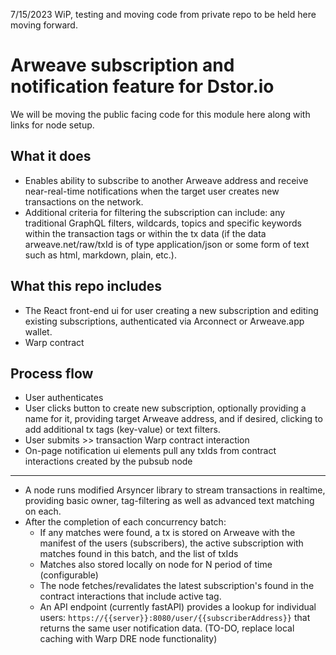 7/15/2023 WiP, testing and moving code from private repo to be held here moving forward.
# Arweave subscription and notification feature for Dstor.io

We will be moving the public facing code for this module here along with links for node setup.

## What it does

 * Enables ability to subscribe to another Arweave address and receive near-real-time notifications when the target user creates new transactions on the network.
 * Additional criteria for filtering the subscription can include: any traditional GraphQL filters, wildcards, topics and specific keywords within the transaction tags or within the tx data (if the data arweave.net/raw/txId is of type application/json or some form of text such as html, markdown, plain, etc.).

## What this repo includes

 * The React front-end ui for user creating a new subscription and editing existing subscriptions, authenticated via Arconnect or Arweave.app wallet.
 * Warp contract

## Process flow

 * User authenticates
 * User clicks button to create new subscription, optionally providing a name for it, providing target Arweave address, and if desired, clicking to add additional tx tags (key-value) or text filters.
 * User submits >> transaction Warp contract interaction
 * On-page notification ui elements pull any txIds from contract interactions created by the pubsub node
 ----
 * A node runs modified Arsyncer library to stream transactions in realtime, providing basic owner, tag-filtering as well as advanced text matching on each.
 * After the completion of each concurrency batch:
   * If any matches were found, a tx is stored on Arweave with the manifest of the users (subscribers), the active subscription with matches found in this batch, and the list of txIds
   * Matches also stored locally on node for N period of time (configurable)
   * The node fetches/revalidates the latest subscription's found in the contract interactions that include active tag.
   * An API endpoint (currently fastAPI) provides a lookup for individual users: ```https://{{server}}:8080/user/{{subscriberAddress}}``` that returns the same user notification data. (TO-DO, replace local caching with Warp DRE node functionality)
